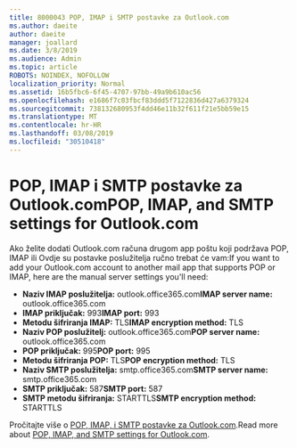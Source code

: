 ```yaml
---
title: 8000043 POP, IMAP i SMTP postavke za Outlook.com
ms.author: daeite
author: daeite
manager: joallard
ms.date: 3/8/2019
ms.audience: Admin
ms.topic: article
ROBOTS: NOINDEX, NOFOLLOW
localization_priority: Normal
ms.assetid: 16b5fbc6-6f45-4707-97bb-49a9b610ac56
ms.openlocfilehash: e1686f7c03fbcf83ddd5f7122836d427a6379324
ms.sourcegitcommit: 738132680953f4dd46e11b32f611f21e5bb59e15
ms.translationtype: MT
ms.contentlocale: hr-HR
ms.lasthandoff: 03/08/2019
ms.locfileid: "30510418"
---
```

# <a name="pop-imap-and-smtp-settings-for-outlookcom"></a><span data-ttu-id="118cb-102">POP, IMAP i SMTP postavke za Outlook.com</span><span class="sxs-lookup"><span data-stu-id="118cb-102">POP, IMAP, and SMTP settings for Outlook.com</span></span>

<span data-ttu-id="118cb-103">Ako želite dodati Outlook.com računa drugom app poštu koji podržava POP, IMAP ili Ovdje su postavke poslužitelja ručno trebat će vam:</span><span class="sxs-lookup"><span data-stu-id="118cb-103">If you want to add your Outlook.com account to another mail app that supports POP or IMAP, here are the manual server settings you'll need:</span></span>
  
- <span data-ttu-id="118cb-104">**Naziv IMAP poslužitelja:** outlook.office365.com</span><span class="sxs-lookup"><span data-stu-id="118cb-104">**IMAP server name:** outlook.office365.com</span></span> 
- <span data-ttu-id="118cb-105">**IMAP priključak:** 993</span><span class="sxs-lookup"><span data-stu-id="118cb-105">**IMAP port:** 993</span></span>   
- <span data-ttu-id="118cb-106">**Metodu šifriranja IMAP:** TLS</span><span class="sxs-lookup"><span data-stu-id="118cb-106">**IMAP encryption method:** TLS</span></span>   
- <span data-ttu-id="118cb-107">**Naziv POP poslužitelj:** outlook.office365.com</span><span class="sxs-lookup"><span data-stu-id="118cb-107">**POP server name:** outlook.office365.com</span></span>  
- <span data-ttu-id="118cb-108">**POP priključak:** 995</span><span class="sxs-lookup"><span data-stu-id="118cb-108">**POP port:** 995</span></span>  
- <span data-ttu-id="118cb-109">**Metodu šifriranja POP:** TLS</span><span class="sxs-lookup"><span data-stu-id="118cb-109">**POP encryption method:** TLS</span></span>  
- <span data-ttu-id="118cb-110">**Naziv SMTP poslužitelja:** smtp.office365.com</span><span class="sxs-lookup"><span data-stu-id="118cb-110">**SMTP server name:** smtp.office365.com</span></span> 
- <span data-ttu-id="118cb-111">**SMTP priključak:** 587</span><span class="sxs-lookup"><span data-stu-id="118cb-111">**SMTP port:** 587</span></span> 
- <span data-ttu-id="118cb-112">**SMTP metodu šifriranja:** STARTTLS</span><span class="sxs-lookup"><span data-stu-id="118cb-112">**SMTP encryption method:** STARTTLS</span></span> 

<span data-ttu-id="118cb-113">Pročitajte više o [POP, IMAP, i SMTP postavke za Outlook.com](https://go.microsoft.com/fwlink/p/?linkid=2001402&amp;clcid=0x409).</span><span class="sxs-lookup"><span data-stu-id="118cb-113">Read more about [POP, IMAP, and SMTP settings for Outlook.com](https://go.microsoft.com/fwlink/p/?linkid=2001402&amp;clcid=0x409).</span></span>